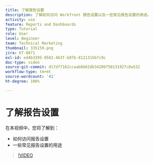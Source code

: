 ```yaml
---
title: 了解报告设置
description: 了解如何访问 Workfront 报告设置以及一些常见报告设置的用途。
activity: use
feature: Reports and Dashboards
type: Tutorial
role: User
level: Beginner
team: Technical Marketing
thumbnail: 335159.png
jira: KT-8871
exl-id: ed4b3395-9582-4b3f-b87b-8121315b7c9c
doc-type: video
source-git-commit: d17df7162ccaab6b62db34209f50131927c0a532
workflow-type: tm+mt
source-wordcount: '41'
ht-degree: 100%

---
```


# 了解报告设置

在本视频中，您将了解到：

* 如何访问报告设置
* 一些常见报告设置的用途

>[!VIDEO](https://video.tv.adobe.com/v/335159/?quality=12&learn=on&enablevpops)
